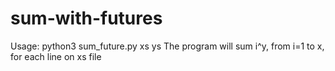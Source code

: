 # sum-with-futures
Usage: python3 sum_future.py xs ys
The program will sum i^y, from i=1 to x, for each line on xs file

